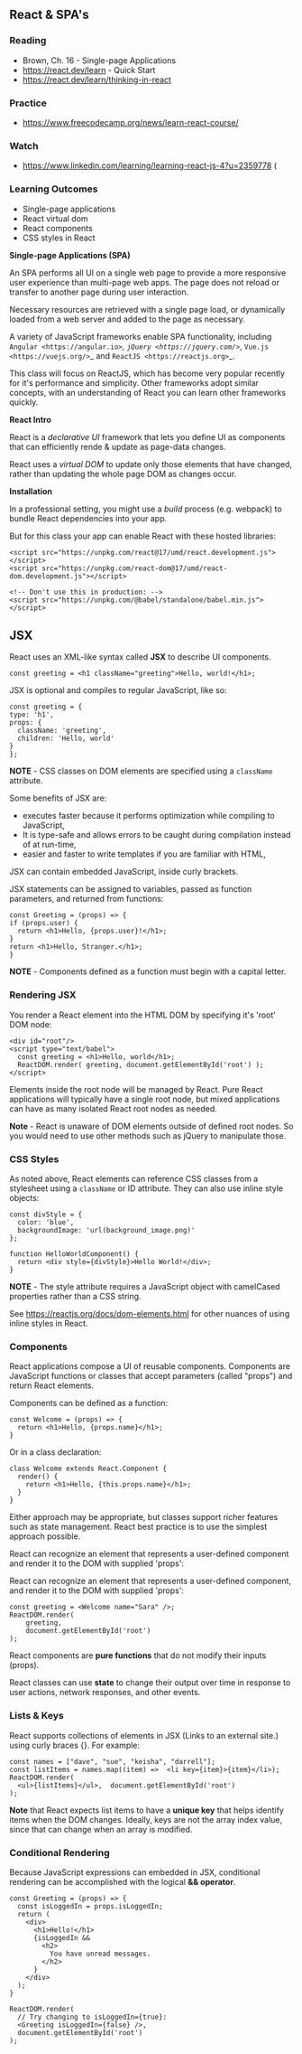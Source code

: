 ## React & SPA's

### Reading

- Brown, Ch. 16 - Single-page Applications
- https://react.dev/learn - Quick Start
- https://react.dev/learn/thinking-in-react

### Practice

- https://www.freecodecamp.org/news/learn-react-course/

### Watch

- https://www.linkedin.com/learning/learning-react-js-4?u=2359778 (

### Learning Outcomes

- Single-page applications
- React virtual dom
- React components
- CSS styles in React

**Single-page Applications (SPA)**

An SPA performs all UI on a single web page to provide a more responsive user experience than multi-page web apps. The page does not reload or transfer to another page during user interaction.

Necessary resources are retrieved with a single page load, or dynamically loaded from a web server and added to the page as necessary.

A variety of JavaScript frameworks enable SPA functionality, including  `Angular <https://angular.io>`_, `jQuery <https://jquery.com/>`_, `Vue.js <https://vuejs.org/>`_ and `ReactJS <https://reactjs.org>`_.

This class will focus on ReactJS, which has become very popular recently for it's performance and simplicity. Other frameworks adopt similar concepts, with an understanding of React you can learn other frameworks quickly.

**React Intro**

React is a *declarative UI* framework that lets you define UI as components that can efficiently rende & update as page-data changes.

React uses a *virtual DOM* to update only those elements that have changed, rather than updating the whole page DOM as changes occur.

**Installation**

In a professional setting, you might use a *build* process (e.g. webpack) to bundle React  dependencies into your app.

But for this class your app can enable React with these hosted libraries:

    <script src="https://unpkg.com/react@17/umd/react.development.js"></script>
    <script src="https://unpkg.com/react-dom@17/umd/react-dom.development.js"></script>

    <!-- Don't use this in production: -->
    <script src="https://unpkg.com/@babel/standalone/babel.min.js"></script>
 
JSX
----
React uses an XML-like syntax called **JSX** to describe UI components.

    const greeting = <h1 className="greeting">Hello, world!</h1>;

JSX is optional and compiles to regular JavaScript, like so:

    const greeting = {
    type: 'h1', 
    props: { 
      className: 'greeting', 
      children: 'Hello, world' 
    }
    };

**NOTE** - CSS classes on DOM elements are specified using a `className` attribute.

Some benefits of JSX are:
- executes faster because it performs optimization while compiling to JavaScript,
- It is type-safe and allows errors to be caught during compilation instead of at run-time,
- easier and faster to write templates if you are familiar with HTML,

JSX can contain embedded JavaScript, inside curly brackets.

JSX statements can be assigned to variables, passed as function parameters, and returned from functions:

    const Greeting = (props) => {
    if (props.user) {  
      return <h1>Hello, {props.user}!</h1>;
    }  
    return <h1>Hello, Stranger.</h1>; 
    }

**NOTE** - Components defined as a function must begin with a capital letter.

### Rendering JSX

You render a React element into the HTML DOM by specifying it's 'root' DOM node:

    <div id="root"/>
    <script type="text/babel">
      const greeting = <h1>Hello, world</h1>;
      ReactDOM.render( greeting, document.getElementById('root') );
    </script>

Elements inside the root node will be managed by React. Pure React applications will typically have a single root node, but mixed applications can have as many isolated React root nodes as needed.

**Note** - React is unaware of DOM elements outside of defined root nodes. So you would need to use other methods such as jQuery to manipulate those.

### CSS Styles

As noted above, React elements can reference CSS classes from a stylesheet using a `className` or ID attribute. They can also use inline style objects:

    const divStyle = {
      color: 'blue',
      backgroundImage: 'url(background_image.png)'
    };

    function HelloWorldComponent() {
      return <div style={divStyle}>Hello World!</div>;
    }

**NOTE** - The style attribute requires a JavaScript object with camelCased properties rather than a CSS string.

See https://reactjs.org/docs/dom-elements.html for other nuances of using inline styles in React.

### Components

React applications compose a UI of reusable components. Components are JavaScript functions or classes that accept parameters (called "props") and return React elements.

Components can be defined as a function:

    const Welcome = (props) => {
      return <h1>Hello, {props.name}</h1>;
    }

Or in a class declaration:

    class Welcome extends React.Component {
      render() {
        return <h1>Hello, {this.props.name}</h1>;
      }
    }

Either approach may be appropriate, but classes support richer features such as state management. React best practice is to use the simplest approach possible.

React can recognize an element that represents a user-defined component and render it to the DOM with supplied 'props':

React can recognize an element that represents a user-defined component, and render it to the DOM with supplied 'props':

    const greeting = <Welcome name="Sara" />;
    ReactDOM.render( 
        greeting,
        document.getElementById('root') 
    );

React components are **pure functions** that do not modify their inputs (props).

React classes can use **state** to change their output over time in response to user actions, network responses, and other events.

### Lists & Keys

React supports collections of elements in JSX (Links to an external site.) using curly braces {}. For example:

    const names = ["dave", "sue", "keisha", "darrell"];
    const listItems = names.map((item) =>  <li key={item}>{item}</li>);
    ReactDOM.render(
      <ul>{listItems}</ul>,  document.getElementById('root')
    );

**Note** that React expects list items to have a **unique key** that helps identify items when the DOM changes. Ideally, keys are not the array index value, since that can change when an array is modified.

### Conditional Rendering

Because JavaScript expressions can embedded in JSX, conditional rendering can be accomplished with the logical **&& operator**.

    const Greeting = (props) => {
      const isLoggedIn = props.isLoggedIn;
      return (
        <div>
          <h1>Hello!</h1>
          {isLoggedIn &&
            <h2>
              You have unread messages.
            </h2>
          }
        </div>
      );
    }

    ReactDOM.render(
      // Try changing to isLoggedIn={true}:
      <Greeting isLoggedIn={false} />,
      document.getElementById('root')
    );
